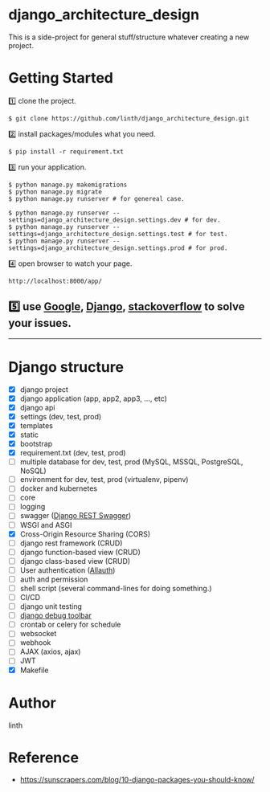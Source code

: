 # django_architecture_design
This is a side-project for general stuff/structure whatever creating a new project.


# Getting Started
:one: clone the project.
```
$ git clone https://github.com/linth/django_architecture_design.git
```

:two: install packages/modules what you need.
```
$ pip install -r requirement.txt
```

:three: run your application.
```
$ python manage.py makemigrations
$ python manage.py migrate
$ python manage.py runserver # for genereal case.

$ python manage.py runserver --settings=django_architecture_design.settings.dev # for dev.
$ python manage.py runserver --settings=django_architecture_design.settings.test # for test.
$ python manage.py runserver --settings=django_architecture_design.settings.prod # for prod.
```

:four: open browser to watch your page.
```
http://localhost:8000/app/
```

## :five: use [Google](https://www.google.com/), [Django](https://www.djangoproject.com/), [stackoverflow](https://stackoverflow.com/) to solve your issues.

---
# Django structure
- [x] django project
- [x] django application (app, app2, app3, ..., etc)
- [x] django api
- [x] settings (dev, test, prod)
- [x] templates
- [x] static
- [x] bootstrap
- [x] requirement.txt (dev, test, prod)
- [ ] multiple database for dev, test, prod (MySQL, MSSQL, PostgreSQL, NoSQL)
- [ ] environment for dev, test, prod (virtualenv, pipenv)
- [ ] docker and kubernetes
- [ ] core
- [ ] logging
- [ ] swagger ([Django REST Swagger](https://django-rest-swagger.readthedocs.io/en/latest/))
- [ ] WSGI and ASGI
- [x] Cross-Origin Resource Sharing (CORS)
- [ ] django rest framework (CRUD)
- [ ] django function-based view (CRUD)
- [ ] django class-based view (CRUD)
- [ ] User authentication ([Allauth](https://django-allauth.readthedocs.io/en/latest/))
- [ ] auth and permission
- [ ] shell script (several command-lines for doing something.)
- [ ] CI/CD
- [ ] django unit testing
- [ ] [django debug toolbar](https://django-debug-toolbar.readthedocs.io/en/latest/)
- [ ] crontab or celery for schedule
- [ ] websocket
- [ ] webhook
- [ ] AJAX (axios, ajax)
- [ ] JWT
- [x] Makefile

# Author
linth

# Reference
- https://sunscrapers.com/blog/10-django-packages-you-should-know/
